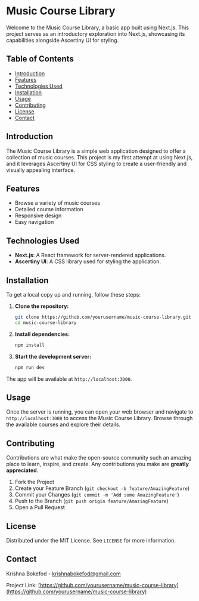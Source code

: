 # Music Course Library

Welcome to the Music Course Library, a basic app built using Next.js. This project serves as an introductory exploration into Next.js, showcasing its capabilities alongside Ascertiny UI for styling.

## Table of Contents

- [Introduction](#introduction)
- [Features](#features)
- [Technologies Used](#technologies-used)
- [Installation](#installation)
- [Usage](#usage)
- [Contributing](#contributing)
- [License](#license)
- [Contact](#contact)

## Introduction

The Music Course Library is a simple web application designed to offer a collection of music courses. This project is my first attempt at using Next.js, and it leverages Ascertiny UI for CSS styling to create a user-friendly and visually appealing interface.

## Features

- Browse a variety of music courses
- Detailed course information
- Responsive design
- Easy navigation

## Technologies Used

- **Next.js**: A React framework for server-rendered applications.
- **Ascertiny UI**: A CSS library used for styling the application.

## Installation

To get a local copy up and running, follow these steps:

1. **Clone the repository:**
    ```bash
    git clone https://github.com/yourusername/music-course-library.git
    cd music-course-library
    ```

2. **Install dependencies:**
    ```bash
    npm install
    ```

3. **Start the development server:**
    ```bash
    npm run dev
    ```

The app will be available at `http://localhost:3000`.

## Usage

Once the server is running, you can open your web browser and navigate to `http://localhost:3000` to access the Music Course Library. Browse through the available courses and explore their details.

## Contributing

Contributions are what make the open-source community such an amazing place to learn, inspire, and create. Any contributions you make are **greatly appreciated**.

1. Fork the Project
2. Create your Feature Branch (`git checkout -b feature/AmazingFeature`)
3. Commit your Changes (`git commit -m 'Add some AmazingFeature'`)
4. Push to the Branch (`git push origin feature/AmazingFeature`)
5. Open a Pull Request

## License

Distributed under the MIT License. See `LICENSE` for more information.

## Contact

Krishna Bokefod - [krishnabokefod@gmail.com](mailto:krishnabokefod@gmail.com)

Project Link: [https://github.com/yourusername/music-course-library](https://github.com/yourusername/music-course-library)
